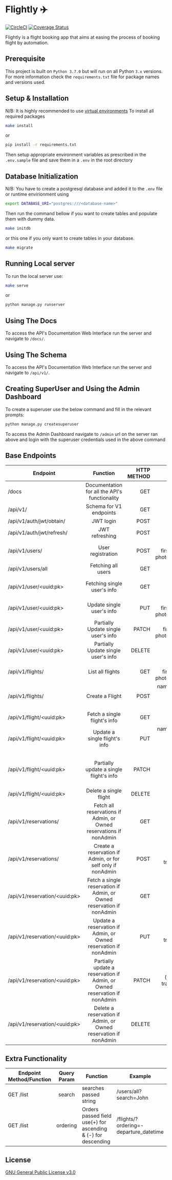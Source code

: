 # Flightly ✈️

[![CircleCI](https://circleci.com/gh/parseendavid/flightly_flight-booking-app/tree/develop.svg?style=svg)](https://circleci.com/gh/parseendavid/flightly_flight-booking-app/tree/develop)
[![Coverage Status](https://coveralls.io/repos/github/parseendavid/flightly_flight-booking-app/badge.svg?branch=develop)](https://coveralls.io/github/parseendavid/flightly_flight-booking-app?branch=develop)


Flightly is a flight booking app that aims at easing the process of booking flight by automation.

## Prerequisite

This project is built on `Python 3.7.0` but will run on all Python `3.x` versions.
For more information check the `requirements.txt` file for package names and versions used.

## Setup & Installation

N/B: It is highly recommended to use [virtual environments](https://realpython.com/python-virtual-environments-a-primer/)
To install all required packages

```bash
make install
```

or

```bash
pip install -r requirements.txt
```

Then setup appropriate environment variables as prescribed in the `.env.sample` file and save them in a `.env` in the root directory

## Database Initialization

N/B: You have to create a postgresql database and added it to the `.env` file or runtime envirionment using

```bash
export DATABASE_URI="postgres:///<database-name>"
```

Then run the command bellow if you want to create tables and populate them with dummy data.

```bash
make initdb
```

or this one if you only want to create tables in your database.

```bash
make migrate
```

## Running Local server

To run the local server use:

```bash
make serve
```

or

```bash
python manage.py runserver
```

## Using The Docs

To access the API's Documentation Web Interface run the server and navigate to `/docs/`.

## Using The Schema

To access the API's Documentation Web Interface run the server and navigate to `/api/v1/`.

## Creating SuperUser and Using the Admin Dashboard

To create a superuser use the below command and fill in the relevant prompts:

```bash
python manage.py createsuperuser
```

To access the Admin Dashboard navigate to `/admin` url on the server ran above and login with the superuser credentials used in the above command

## Base Endpoints
| Endpoint                  | Function                                      | HTTP METHOD      | Required Params (Optional Params)  | Required Permissions                                  |
| ------------------------- |:---------------------------------------------:| ----------------:| ----------------------------------:| -----------------------------------------------------:|
| /docs                     | Documentation for all the API's functionality | GET              | None                               | None                                                  |
| /api/v1/                  | Schema for V1 endpoints                       | GET              | None                               | None                                                  |
| /api/v1/auth/jwt/obtain/  | JWT login                                     | POST             | email, password                     | None                                                  |
| /api/v1/auth/jwt/refresh/ | JWT refreshing                                | POST             | token                              | None                                                  |
| /api/v1/users/            | User registration                             | POST             | email, password, first_name, (last_name, photograph(upload_link)) | None                                                  |
| /api/v1/users/all         | Fetching all users                            | GET              | None                               | Authenticated & IsStaff/Superuser                     |
| /api/v1/user/\<uuid:pk\>    | Fetching single user's info                   | GET              | None                               | Authenticated & (IsStaff/Superuser or IsAccountOwner) |
| /api/v1/user/\<uuid:pk\>    | Update single user's info                     | PUT              | email, password, first_name, (last_name, photograph(upload_link)) | Authenticated & (IsStaff/Superuser or IsAccountOwner) |
| /api/v1/user/\<uuid:pk\>    | Partially Update single user's info              | PATCH            | (email, password, first_name, last_name, photograph(upload_link)) | Authenticated & (IsStaff/Superuser or IsAccountOwner) |
| /api/v1/user/\<uuid:pk\>    | Partially Update single user's info              | DELETE            | None | Authenticated & (IsStaff/Superuser or IsAccountOwner) |
| /api/v1/flights/            | List all flights                            | GET             | email, password, first_name (last_name, photograph(upload_link)) | None                                                  |
| /api/v1/flights/            | Create a Flight                             | POST             |name, departure_airport, arrival_airport, departure_datetime,	capacity,(price)| Authenticated & IsStaff/Superuser   |
| /api/v1/flight/\<uuid:pk\>    | Fetch a single flight's info                | GET             |None| None   |
| /api/v1/flight/\<uuid:pk\>    | Update a single flight's info                | PUT             |name, departure_airport, arrival_airport, departure_datetime,	capacity,(price)| Authenticated & IsStaff/Superuser   |
| /api/v1/flight/\<uuid:pk\>    | Partially update a single flight's info    | PATCH             |(name, departure_airport, arrival_airport, departure_datetime,	capacity, price)| Authenticated & IsStaff/Superuser |
| /api/v1/flight/\<uuid:pk\>    | Delete a single flight    | DELETE             |None| Authenticated & IsStaff/Superuser |
| /api/v1/reservations/    | Fetch all reservations if Admin, or Owned reservations if nonAdmin    | GET             |none| Authenticated & (IsStaff/Superuser or IsReservationOwner) |
| /api/v1/reservations/    | Create a reservation if Admin, or for self only if nonAdmin    | POST             |flight type:'flight url', traveler type:'user url'| Authenticated & (IsStaff/Superuser or IsReservationOwner) |
| /api/v1/reservation/\<uuid:pk\>    | Fetch a single reservation if Admin, or Owned reservation if nonAdmin    | GET             |none| Authenticated & (IsStaff/Superuser or IsReservationOwner) |
| /api/v1/reservation/\<uuid:pk\>    | Update a reservation if Admin, or Owned reservation if nonAdmin    | PUT             |flight type:'flight url', traveler type:'user url'| Authenticated & (IsStaff/Superuser or IsReservationOwner) |
| /api/v1/reservation/\<uuid:pk\>    | Partially update a reservation if Admin, or Owned reservation if nonAdmin    | PATCH             |(flight type:'flight url', traveler type:'user url')| Authenticated & (IsStaff/Superuser or IsReservationOwner) |
| /api/v1/reservation/\<uuid:pk\>    | Delete a reservation if Admin, or Owned reservation if nonAdmin    | DELETE             |none| Authenticated & (IsStaff/Superuser or IsReservationOwner) |


## Extra Functionality

|Endpoint Method/Function | Query Param  | Function              | Example               |
| ----------------------- | :-----------:| ----------------------| ----------------------|
|GET /list                | search       | searches passed string| /users/all?search=John|
|GET /list                | ordering     | Orders passed field use(+) for ascending & (-) for descending| /flights/?ordering=-departure_datetime|

## License

[GNU General Public License v3.0](https://www.gnu.org/licenses/gpl-3.0.en.html)
